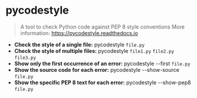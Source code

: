 # pycodestyle
> A tool to check Python code against PEP 8 style conventions
> More information: <https://pycodestyle.readthedocs.io>
- **Check the style of a single file:**
pycodestyle `file.py`
- **Check the style of multiple files:**
pycodestyle `file1.py` `file2.py` `file3.py`
- **Show only the first occurrence of an error:**
pycodestyle --first `file.py`
- **Show the source code for each error:**
pycodestyle --show-source `file.py`
- **Show the specific PEP 8 text for each error:**
pycodestyle --show-pep8 `file.py`
